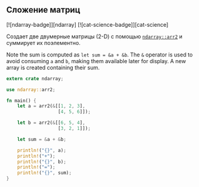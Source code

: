 ## Сложение матриц

[![ndarray-badge]][ndarray] [![cat-science-badge]][cat-science]

Создает две двумерные матрицы (2-D) с помощью [`ndarray::arr2`](https://docs.rs/ndarray/*/ndarray/fn.arr2.html) и суммирует их поэлементно.

Note the sum is computed as `let sum = &a + &b`. The `&` operator is used to avoid consuming `a` and `b`, making them available later for display. A new array is created containing their sum.

```rust
extern crate ndarray;

use ndarray::arr2;

fn main() {
    let a = arr2(&[[1, 2, 3],
                   [4, 5, 6]]);

    let b = arr2(&[[6, 5, 4],
                   [3, 2, 1]]);

    let sum = &a + &b;

    println!("{}", a);
    println!("+");
    println!("{}", b);
    println!("=");
    println!("{}", sum);
}
```
